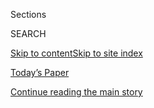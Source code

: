 <div id="app">

<div>

<div class="NYTAppHideMasthead css-1r6wvpq e1suatyy0">

<div class="section css-ui9rw0 e1suatyy2">

<div class="css-eph4ug er09x8g0">

<div class="css-6n7j50">

</div>

<span class="css-1dv1kvn">Sections</span>

<div class="css-10488qs">

<span class="css-1dv1kvn">SEARCH</span>

</div>

[Skip to content](#site-content)[Skip to site index](#site-index)

</div>

<div class="css-10698na e1huz5gh0">

</div>

</div>

<div id="masthead-bar-one" class="section hasLinks css-15hmgas e1csuq9d3">

<div class="css-uqyvli e1csuq9d0">

</div>

<div class="css-1uqjmks e1csuq9d1">

</div>

<div class="css-9e9ivx">

[](https://myaccount.nytimes.com/auth/login?response_type=cookie&client_id=vi)

</div>

<div class="css-1bvtpon e1csuq9d2">

[Today’s Paper](https://www.nytimes.com/section/todayspaper)

</div>

</div>

</div>

</div>

<div data-aria-hidden="false">

<div id="site-content" role="main">

<div id="top-wrapper" class="css-15p45cc eaca97t0" type="top">

<div id="top-slug" class="css-19x0jxb eaca97t1" hidden="">

Advertisement

</div>

[Continue reading the main story](#after-top)

<div class="ad top-wrapper" style="text-align:center;height:100%;display:block;min-height:90px">

<div id="top" class="place-ad" data-position="top" data-size-key="top">

</div>

</div>

<div id="after-top">

</div>

</div>

<div id="byline" class="section css-15h4p1b e9abtgs0">

<div class="css-1j21atc e1svk9qx1">

<div class="css-nfcc9b e1svk9qx3">

<div class="css-cnx41t">

![Portrait of Conor
Dougherty](https://static01.nyt.com/images/2018/07/27/multimedia/author-conor-dougherty/author-conor-dougherty-thumbLarge.png)

</div>

<div class="css-vl9dhg e1svk9qx5">

<div class="css-1nrhkj6 e1svk9qx6">

# Conor Dougherty

</div>

## <span></span>

Conor Dougherty is an economics reporter at The New York Times. His work
focuses on the West Coast, real estate and wage stagnation among U.S.
workers. Mr. Dougherty has covered economics and real estate on and off
for a decade at both The Times and The Wall Street Journal. Before that
he worked at The San Diego Union-Tribune and The Los Angeles Business
Journal. He lives in Oakland, Calif., and is a Bay Area native.

</div>

</div>

</div>

<div>

<div id="mid1-wrapper" class="css-1mn4oms eaca97t0" type="rank">

<div id="mid1-slug" class="css-1tag3rd eaca97t1">

Advertisement

</div>

[Continue reading the main story](#after-mid1)

<div id="mid1" class="ad mid1-wrapper" style="text-align:center;height:100%;display:block">

</div>

<div id="after-mid1">

</div>

</div>

</div>

<div class="css-185go5a e1o5byef0">

<div class="css-15cbhtu">

  - [Latest](#stream-panel)
  - <span class="css-6n7j50">Search</span>
    <div class="control">
    <div class="label-container css-1dv1kvn">
    Search
    </div>
    <div class="css-wm4t3d">
    **<span id="clear-search-input" class="css-1dv1kvn">Clear this text
    input</span>
    </div>
    </div>
    <span class="css-1iovbfw"></span>

<div id="stream-panel" class="section css-8msx5b e1jz0cab1">

<div class="css-13mho3u">

1.  
    
    <div class="css-1cp3ece">
    
    <div class="css-1l4spti">
    
    [](/2020/08/07/business/economy/housing-economy-eviction-renters.html)
    
    <div class="css-79elbk">
    
    ![](https://static01.nyt.com/images/2020/08/08/business/08virus-eviction1/merlin_175408071_6b9bf3e6-34e1-48fc-b87a-c02c575fb2a3-thumbWide.jpg?quality=75&auto=webp&disable=upscale)
    
    </div>
    
    ## Millions of Evictions Are a Sharper Threat as Government Support Ends
    
    Without more federal aid for workers, experts are expecting the
    largest disruption to the housing market since the Depression.
    
    <div class="css-1nqbnmb ea5icrr0">
    
    By <span class="css-1n7hynb">Conor Dougherty</span>
    
    </div>
    
    </div>
    
    <div class="css-1lc2l26 e1xfvim33">
    
    </div>
    
    </div>

2.  
    
    <div class="css-1cp3ece">
    
    <div class="css-1l4spti">
    
    [](/2020/08/07/business/millions-face-eviction-as-pandemic-relief-measures-end-researchers-warn.html)
    
    <div class="css-79elbk">
    
    ![](https://static01.nyt.com/images/2020/08/07/business/07markets-brf-eviction1/merlin_175179585_15cc03b6-5fec-4495-8f95-d06e3e5722c2-thumbWide.jpg?quality=75&auto=webp&disable=upscale)
    
    </div>
    
    ## Millions face eviction as pandemic relief measures end, researchers warn.
    
    <div class="css-1nqbnmb ea5icrr0">
    
    By <span class="css-1n7hynb">Conor Dougherty</span>
    
    </div>
    
    </div>
    
    <div class="css-1lc2l26 e1xfvim33">
    
    </div>
    
    </div>

3.  
    
    <div class="css-1cp3ece">
    
    <div class="css-1l4spti">
    
    [](/live/2020/08/03/business/stock-market-today-coronavirus/overcrowded-housing-invites-covid-19-even-in-silicon-valley)
    
    <div class="css-79elbk">
    
    ![](https://static01.nyt.com/images/2020/08/02/business/01virus-crowding4/merlin_174571227_6cc85450-b2d1-408f-8524-0bb45729a4e6-thumbWide.jpg?quality=75&auto=webp&disable=upscale)
    
    </div>
    
    ## Overcrowded housing invites Covid-19, even in Silicon Valley.
    
    <div class="css-1nqbnmb ea5icrr0">
    
    By <span class="css-1n7hynb">Conor Dougherty</span>
    
    </div>
    
    </div>
    
    <div class="css-1lc2l26 e1xfvim33">
    
    </div>
    
    </div>

4.  
    
    <div class="css-1cp3ece">
    
    <div class="css-1l4spti">
    
    [](/2020/08/01/business/economy/housing-overcrowding-coronavirus.html)
    
    <div class="css-79elbk">
    
    ![](https://static01.nyt.com/images/2020/08/02/business/00virus-crowding1/00virus-crowding1-thumbWide.jpg?quality=75&auto=webp&disable=upscale)
    
    </div>
    
    ## 12 People in a 3-Bedroom House, Then the Virus Entered the Equation
    
    Overcrowding, not density, has defined many coronavirus hot spots.
    Service workers’ quarters skirting Silicon Valley are no exception.
    
    <div class="css-1nqbnmb ea5icrr0">
    
    By <span class="css-1n7hynb">Conor Dougherty</span>
    
    </div>
    
    </div>
    
    <div class="css-1lc2l26 e1xfvim33">
    
    </div>
    
    </div>

5.  
    
    <div class="css-1cp3ece">
    
    <div class="css-1l4spti">
    
    [](/live/2020/07/10/business/stock-market-today-coronavirus/california-after-riding-a-boom-faces-hard-times)
    
    <div class="css-79elbk">
    
    ![](https://static01.nyt.com/images/2020/07/13/business/00JPvirus-calecon1-print/merlin_173227002_cf2dd892-c136-435a-be1c-68306c5f43eb-thumbWide.jpg?quality=75&auto=webp&disable=upscale)
    
    </div>
    
    ## California, after riding a boom, faces hard times.
    
    <div class="css-1nqbnmb ea5icrr0">
    
    By <span class="css-1n7hynb">Conor Dougherty</span>
    
    </div>
    
    </div>
    
    <div class="css-1lc2l26 e1xfvim33">
    
    </div>
    
    </div>

6.  
    
    <div class="css-1cp3ece">
    
    <div class="css-1l4spti">
    
    [](/2020/07/10/business/economy/california-economy-coronavirus.html)
    
    <div class="css-79elbk">
    
    ![](https://static01.nyt.com/images/2020/07/13/business/00JPvirus-calecon1-print/merlin_173227002_cf2dd892-c136-435a-be1c-68306c5f43eb-thumbWide.jpg?quality=75&auto=webp&disable=upscale)
    
    </div>
    
    ## California, After Riding a Boom, Braces for Hard Times
    
    Early hopes for a quick rebound from the pandemic have yielded to
    worries about its long-term impact on state finances and the
    governor’s ambitious agenda.
    
    <div class="css-1nqbnmb ea5icrr0">
    
    By <span class="css-1n7hynb">Conor Dougherty</span>
    
    </div>
    
    </div>
    
    <div class="css-1lc2l26 e1xfvim33">
    
    </div>
    
    </div>

7.  
    
    <div class="css-1cp3ece">
    
    <div class="css-1l4spti">
    
    [](/2020/06/19/business/last-of-us-2-review.html)
    
    <div class="css-79elbk">
    
    ![](https://static01.nyt.com/images/2020/06/21/business/18LastOfUs-01/18LastOfUs-01-thumbWide.jpg?quality=75&auto=webp&disable=upscale)
    
    </div>
    
    ## ‘The Last of Us Part II’ Is a Dark Game for a Dark Time
    
    Set in a violent, tribal, pandemic-ravaged world, the long-awaited
    Naughty Dog epic will leave you damaged — and awed.
    
    <div class="css-1nqbnmb ea5icrr0">
    
    By <span class="css-1n7hynb">Conor Dougherty</span>
    
    </div>
    
    </div>
    
    <div class="css-1lc2l26 e1xfvim33">
    
    </div>
    
    </div>

8.  
    
    <div class="css-1cp3ece">
    
    <div class="css-1l4spti">
    
    [](/2020/06/19/technology/last-of-us-2-gameplay.html)
    
    <div class="css-79elbk">
    
    ![](https://static01.nyt.com/images/2020/06/21/business/19lastofus-conversation-01/19lastofus-conversation-01-thumbWide-v2.jpg?quality=75&auto=webp&disable=upscale)
    
    </div>
    
    ## Two Gamers Played ‘The Last of Us Part II.’ They Were Blown Away.
    
    When the original video game was transcendental, can a sequel top
    it? Two Times reporters debate the answer.
    
    <div class="css-1nqbnmb ea5icrr0">
    
    By <span class="css-1n7hynb">Mike Isaac <span>and</span> Conor
    Dougherty</span>
    
    </div>
    
    </div>
    
    <div class="css-1lc2l26 e1xfvim33">
    
    </div>
    
    </div>

9.  
    
    <div class="css-1cp3ece">
    
    <div class="css-1l4spti">
    
    [](/2020/06/05/business/economy/coronavirus-commercial-real-estate.html)
    
    <div class="css-79elbk">
    
    ![](https://static01.nyt.com/images/2020/06/05/business/05virus-landlords/05virus-landloards-thumbWide.jpg?quality=75&auto=webp&disable=upscale)
    
    </div>
    
    ## Tenants’ Troubles Put Stress on Commercial Real Estate
    
    As landlords face rent shortfalls and renegotiation because of the
    pandemic, lenders are also exposed. Hotels and retail spaces have
    been hit hardest.
    
    <div class="css-1nqbnmb ea5icrr0">
    
    By <span class="css-1n7hynb">Conor Dougherty <span>and</span> Peter
    Eavis</span>
    
    </div>
    
    </div>
    
    <div class="css-1lc2l26 e1xfvim33">
    
    </div>
    
    </div>

10. 
    
    <div class="css-1cp3ece">
    
    <div class="css-1l4spti">
    
    [](/2020/05/31/business/economy/coronavirus-rent-landlords-tenants.html)
    
    <div class="css-79elbk">
    
    ![](https://static01.nyt.com/images/2020/06/01/business/31virus-rent1-print/merlin_172686150_85b9e4c4-b6fb-41bc-94a4-fd308c530b68-thumbWide.jpg?quality=75&auto=webp&disable=upscale)
    
    </div>
    
    ## Tenants Largely Stay Current on Rent, for Now
    
    Collections have been surprisingly strong through the pandemic, but
    there are troubling signs — for landlords and tenants alike.
    
    <div class="css-1nqbnmb ea5icrr0">
    
    By <span class="css-1n7hynb">Conor Dougherty</span>
    
    </div>
    
    </div>
    
    <div class="css-1lc2l26 e1xfvim33">
    
    </div>
    
    </div>

<div class="css-13mho3u">

<div class="css-1t62hi8">

<div class="css-1stvaey">

Show More

<div>

<div style="border:0;clip:rect(0 0 0 0);height:1px;margin:-1px;overflow:hidden;white-space:nowrap;padding:0;width:1px;position:absolute" role="log" data-aria-live="assertive">

</div>

<div style="border:0;clip:rect(0 0 0 0);height:1px;margin:-1px;overflow:hidden;white-space:nowrap;padding:0;width:1px;position:absolute" role="log" data-aria-live="assertive">

</div>

<div style="border:0;clip:rect(0 0 0 0);height:1px;margin:-1px;overflow:hidden;white-space:nowrap;padding:0;width:1px;position:absolute" role="log" data-aria-live="polite">

</div>

<div style="border:0;clip:rect(0 0 0 0);height:1px;margin:-1px;overflow:hidden;white-space:nowrap;padding:0;width:1px;position:absolute" role="log" data-aria-live="polite">

</div>

</div>

</div>

</div>

</div>

</div>

<div class="css-g6hk37 supplemental">

<div id="mid2-wrapper" class="css-10wkyv7 eaca97t0" type="lede">

<div id="mid2-slug" class="css-1tag3rd eaca97t1">

Advertisement

</div>

[Continue reading the main story](#after-mid2)

<div id="mid2" class="ad mid2-wrapper" style="text-align:center;height:100%;display:block;min-height:250px">

</div>

<div id="after-mid2">

</div>

</div>

## Follow Elsewhere

<div class="module-body">

  - [**<span data-aria-hidden="true">ConorDougherty</span><span class="css-1dv1kvn">twitter
    page for ConorDougherty</span>](https://twitter.com/ConorDougherty)

</div>

## Feedback? Questions?

<div class="css-hftqp3">

Include your name, the article headline, and your message.

</div>

Email Author

</div>

</div>

</div>

</div>

</div>

</div>

## Site Index

<div>

</div>

## Site Information Navigation

  - [© <span>2020</span> <span>The New York Times
    Company</span>](https://help.nytimes.com/hc/en-us/articles/115014792127-Copyright-notice)

<!-- end list -->

  - [NYTCo](https://www.nytco.com/)
  - [Contact
    Us](https://help.nytimes.com/hc/en-us/articles/115015385887-Contact-Us)
  - [Work with us](https://www.nytco.com/careers/)
  - [Advertise](https://nytmediakit.com/)
  - [T Brand Studio](http://www.tbrandstudio.com/)
  - [Your Ad
    Choices](https://www.nytimes.com/privacy/cookie-policy#how-do-i-manage-trackers)
  - [Privacy](https://www.nytimes.com/privacy)
  - [Terms of
    Service](https://help.nytimes.com/hc/en-us/articles/115014893428-Terms-of-service)
  - [Terms of
    Sale](https://help.nytimes.com/hc/en-us/articles/115014893968-Terms-of-sale)
  - [Site Map](https://spiderbites.nytimes.com)
  - [Help](https://help.nytimes.com/hc/en-us)
  - [Subscriptions](https://www.nytimes.com/subscription?campaignId=37WXW)

</div>

</div>
